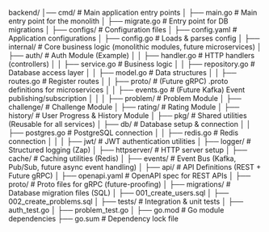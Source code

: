 backend/
│── cmd/                     # Main application entry points
│   ├── main.go              # Main entry point for the monolith
│   ├── migrate.go           # Entry point for DB migrations
│
├── configs/                 # Configuration files
│   ├── config.yaml          # Application configurations
│   ├── config.go            # Loads & parses config
│
├── internal/                # Core business logic (monolithic modules, future microservices)
│   ├── auth/                # Auth Module (Example)
│   │   ├── handler.go       # HTTP handlers (controllers)
│   │   ├── service.go       # Business logic
│   │   ├── repository.go    # Database access layer
│   │   ├── model.go         # Data structures
│   │   ├── routes.go        # Register routes
│   │   ├── proto/           # (Future gRPC) .proto definitions for microservices
│   │   ├── events.go        # (Future Kafka) Event publishing/subscription
│   │
│   ├── problem/             # Problem Module
│   ├── challenge/           # Challenge Module
│   ├── rating/              # Rating Module
│   ├── history/             # User Progress & History Module
│
├── pkg/                     # Shared utilities (Reusable for all services)
│   ├── db/                  # Database setup & connection
│   │   ├── postgres.go      # PostgreSQL connection
│   │   ├── redis.go         # Redis connection
│   │
│   ├── jwt/                 # JWT authentication utilities
│   ├── logger/              # Structured logging (Zap)
│   ├── httpserver/          # HTTP server setup
│   ├── cache/               # Caching utilities (Redis)
│   ├── events/              # Event Bus (Kafka, Pub/Sub, future async event handling)
│
├── api/                     # API Definitions (REST + Future gRPC)
│   ├── openapi.yaml         # OpenAPI spec for REST APIs
│   ├── proto/               # Proto files for gRPC (future-proofing)
│
├── migrations/              # Database migration files (SQL)
│   ├── 001_create_users.sql
│   ├── 002_create_problems.sql
│
├── tests/                   # Integration & unit tests
│   ├── auth_test.go
│   ├── problem_test.go
│
├── go.mod                   # Go module dependencies
├── go.sum                   # Dependency lock file
